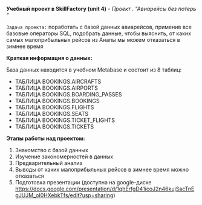 **Учебный проект в SkillFactory (unit 4)** - *Проект . "Авиарейсы без потерь "*

`Задача проекта:` поработать с базой данных авиарейсов, применив все базовые операторы SQL,
				  подобрать данные, чтобы выяснить, от каких самых малоприбыльных рейсов из
				  Анапы мы можем отказаться в зимнее время
				  
**Краткая информация о данных:**

База данных находится в учебном Metabase и состоит из 8 таблиц:
* ТАБЛИЦА BOOKINGS.AIRCRAFTS
* ТАБЛИЦА BOOKINGS.AIRPORTS
* ТАБЛИЦА BOOKINGS.BOARDING_PASSES
* ТАБЛИЦА BOOKINGS.BOOKINGS
* ТАБЛИЦА BOOKINGS.FLIGHTS
* ТАБЛИЦА BOOKINGS.SEATS
* ТАБЛИЦА BOOKINGS.TICKET_FLIGHTS
* ТАБЛИЦА BOOKINGS.TICKETS

**Этапы работы над проектом:**
1. Знакомство с базой данных
2. Изучение закономерностей в данных
3. Предварительный анализ
4. Выводы от каких малоприбыльных рейсов в зимнее время можно отказаться
5. Подготовка презентации (доступна на  google-диске https://docs.google.com/presentation/d/1qhErfgD41icoJ2n46kujSacTnEgJUJM_oI0HXebkTfs/edit?usp=sharing)
